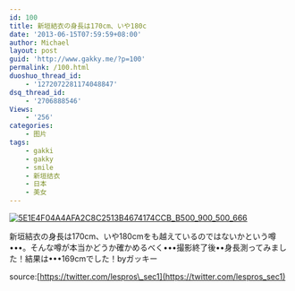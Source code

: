 ```yaml
---
id: 100
title: 新垣結衣の身長は170cm、いや180c
date: '2013-06-15T07:59:59+08:00'
author: Michael
layout: post
guid: 'http://www.gakky.me/?p=100'
permalink: /100.html
duoshuo_thread_id:
    - '1272072281174048847'
dsq_thread_id:
    - '2706888546'
Views:
    - '256'
categories:
    - 图片
tags:
    - gakki
    - gakky
    - smile
    - 新垣结衣
    - 日本
    - 美女
---
```


[![5E1E4F04A4AFA2C8C2513B4674174CCB_B500_900_500_666](http://www.yui-aragaki.org/wp-content/uploads/img/5E1E4F04A4AFA2C8C2513B4674174CCB_B500_900_500_666.jpeg)](http://www.yui-aragaki.org/wp-content/uploads/img/5E1E4F04A4AFA2C8C2513B4674174CCB_B1280_1280_768_1024.jpeg)

<span>新垣結衣の身長は170cm、いや180cmをも越えているのではないかという噂•••。そんな噂が本当かどうか確かめるべく•••撮影終了後••身長測ってみました！結果は•••169cmでした！byガッキー</span>

<span>source:<span></span>[https://twitter.com/lespros\_sec1](https://twitter.com/lespros_sec1)<span></span><span></span>[](https://twitter.com/lespros_sec1)</span><span></span>

<span>  
</span>